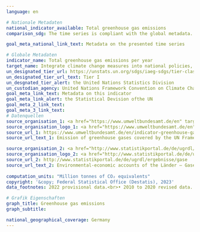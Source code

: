 ```yaml
---
language: en    

# Nationale Metadaten    
national_indicator_available: Total greenhouse gas emissions    
comparison_sdg: The time series is compliant with the global metadata.    

goal_meta_national_link_text: Metadata on the presented time series    

# Globale Metadaten    
indicator_name: Total greenhouse gas emissions per year    
target_name: Integrate climate change measures into national policies, strategies and planning    
un_designated_tier_url: https://unstats.un.org/sdgs/iaeg-sdgs/tier-classification/    
un_designated_tier_url_text: Tier I    
un_desgnated_tier_alert: the United Nations Statistics Division    
un_custodian_agency: United Nations Framework Convention on Climate Change (UNFCCC)    
goal_meta_link_text: Metadata on this indicator    
goal_meta_link_alert: the Statistical Devision ofthe UN    
goal_meta_2_link_text:     
goal_meta_3_link_text:         
# Datenquellen
source_organisation_1: <a href="https://www.umweltbundesamt.de/en" target="_blank"> German Environment Agency </a>
source_organisation_logo_1: <a href="https://www.umweltbundesamt.de/en" target="_blank"><img src="https://g205sdgs.github.io/sdg-indicators/public/OrgImgEn/uba.png" alt="Logo uba" style="height:60px; width:148px"/></a>
source_url_1: https://www.umweltbundesamt.de/en/indicator-greenhouse-gas-emissions#at-a-glance
source_url_text_1: Emission of greenhouse gases covered by the UN Framework Convention on Climate

source_organisation_2: <a href="http://www.statistikportal.de/de/ugrdl/der-ak-ugrdl" target="_blank"> AK UGRdL </a>
source_organisation_logo_2: <a href="http://www.statistikportal.de/de/ugrdl/der-ak-ugrdl" target="_blank"><img src="https://g205sdgs.github.io/sdg-indicators/public/OrgImgEn/akugrdl.png" alt="Logo akugrdl" style="height:60px; width:148px"/></a>
source_url_2: http://www.statistikportal.de/de/ugrdl/ergebnisse/gase
source_url_text_2: Environmental-economic accounts of the Länder – Gases (only available in German)
    
computation_units: "Million tonnes of CO₂ equivalents"    
copyright: '&copy; Federal Statistical Office (Destatis), 2023'    
data_footnotes: 2022 provisional data.<br>• 2010 to 2020 revised data.    

# Grafik Eigenschaften    
graph_title: Greenhouse gas emissions
graph_subtitle:     

national_geographical_coverage: Germany    
---
```


<span></span>
